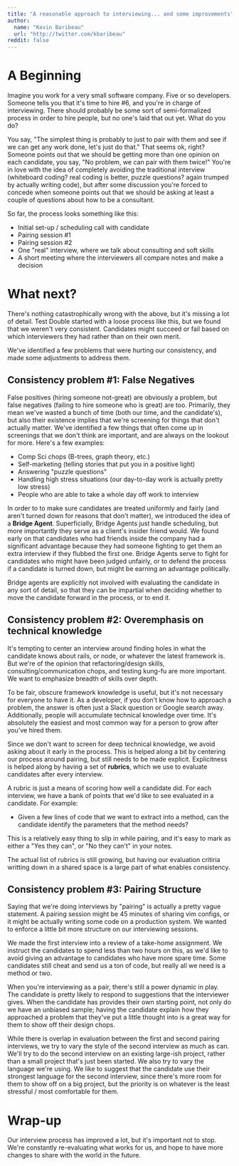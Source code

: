 ```yaml
---
title: "A reasonable approach to interviewing... and some improvements"
author:
  name: "Kevin Baribeau"
  url: "http://twitter.com/kbaribeau"
reddit: false
---
```


# A Beginning

Imagine you work for a very small software company. Five or so developers.
Someone tells you that it's time to hire #6, and you're in charge of
interviewing. There should probably be some sort of semi-formalized process in
order to hire people, but no one's laid that out yet. What do you do?

You say, "The simplest thing is probably to just to pair with them and see if
we can get any work done, let's just do that." That seems ok, right? Someone
points out that we should be getting more than one opinion on each candidate,
you say, "No problem, we can pair with them twice!" You're in love with
the idea of completely avoiding the traditional interview (whiteboard coding?
real coding is better, puzzle questions? again trumped by actually writing
code), but after some discussion you're forced to concede when someone points
out that we should be asking at least a couple of questions about how to be a
consultant.

So far, the process looks something like this:

  * Initial set-up / scheduling call with candidate
  * Pairing session #1
  * Pairing session #2
  * One "real" interview, where we talk about consulting and soft skills
  * A short meeting where the interviewers all compare notes and make a decision

# What next?

There's nothing catastrophically wrong with the above, but it's missing a lot
of detail. Test Double started with a loose process like this, but we found
that we weren't very consistent. Candidates might succeed or fail based on
which interviewers they had rather than on their own merit.

We've identified a few problems that were hurting our consistency, and made some
adjustments to address them.

##  Consistency problem #1: False Negatives

False positives (hiring someone not-great) are obviously a problem, but false
negatives (failing to hire someone who is great) are too. Primarily, they mean
we've wasted a bunch of time (both our time, and the candidate's), but also
their existence implies that we're screening for things that don't actually
matter. We've identified a few things that often come up in screenings that
we don't think are important, and are always on the lookout for more. Here's
a few examples:

   * Comp Sci chops (B-trees, graph theory, etc.)
   * Self-marketing (telling stories that put you in a positive light)
   * Answering "puzzle questions"
   * Handling high stress situations (our day-to-day work is actually pretty low stress)
   * People who are able to take a whole day off work to interview

In order to to make sure candidates are treated uniformly and fairly (and
aren't turned down for reasons that don't matter), we introduced the idea of a
**Bridge Agent**.  Superficially, Bridge Agents just handle scheduling, but
more importantly they serve as a client's insider friend would. We found early
on that candidates who had friends inside the company had a significant
advantage because they had someone fighting to get them an extra interview if
they flubbed the first one. Bridge Agents serve to fight for candidates who
might have been judged unfairly, or to defend the process if a candidate is
turned down, but might be earning an advantage politically.

Bridge agents are explicitly not involved with evaluating the candidate in any
sort of detail, so that they can be impartial when deciding whether to move the
candidate forward in the process, or to end it.


## Consistency problem #2: Overemphasis on technical knowledge

It's tempting to center an interview around finding holes in what the candidate
knows about rails, or node, or whatever the latest framework is. But we're of
the opinion that refactoring/design skills, consulting/communication chops, and
testing kung-fu are more important. We want to emphasize breadth of skills over depth.

To be fair, obscure framework knowledge is useful, but it's not necessary for
everyone to have it. As a developer, if you don't know how to approach a
problem, the answer is often just a Slack question or Google search away.
Additionally, people will accumulate technical knowledge over time. It's
absolutely the easiest and most common way for a person to grow after you've
hired them.

Since we don't want to screen for deep technical knowledge, we avoid
asking about it early in the process. This is helped along a bit by centering
our process around pairing, but still needs to be made explicit. Explicitness
is helped along by having a set of **rubrics**, which we use to evaluate candidates
after every interview.

A rubric is just a means of scoring how well a candidate did. For each
interview, we have a bank of points that we'd like to see evaluated in a
candidate. For example:

* Given a few lines of code that we want to extract into a method, can the candidate identify the parameters that the method needs?

This is a relatively easy thing to slip in while pairing, and it's easy to mark
as either a "Yes they can", or "No they can't" in your notes.

The actual list of rubrics is still growing, but having our evaluation critiria writting
down in a shared space is a large part of what enables consistency.

## Consistency problem #3: Pairing Structure

Saying that we're doing interviews by "pairing" is actually a pretty vague
statement. A pairing session might be 45 minutes of sharing vim configs, or it
might be actually writing some code on a production system. We wanted to
enforce a little bit more structure on our interviewing sessions.

We made the first interview into a review of a take-home assignment.
We instruct the candidates to spend less than two hours on this, as we'd like
to avoid giving an advantage to candidates who have more spare time. Some
candidates still cheat and send us a ton of code, but really all we need is a
method or two.

When you're interviewing as a pair, there's still a power dynamic in play. The
candidate is pretty likely to respond to suggestions that the interviewer
gives. When the candidate has provides their own starting point, not only do we
have an unbiased sample; having the candidate explain how they approached a
problem that they've put a little thought into is a great way for them to show
off their design chops.

While there is overlap in evaluation between the first and second pairing
interviews, we try to vary the style of the second interview as much as can.
We'll try to do the second interview on an existing large-ish project, rather
than a small project that's just been started. We also try to vary the language
we're using. We like to suggest that the candidate use their strongest language
for the second interview, since there's more room for them to show off on a big
project, but the priority is on whatever is the least stressful / most
comfortable for them.


# Wrap-up

Our interview process has improved a lot, but it's important not to stop. We're
constantly re-evaluating what works for us, and hope to have more changes to
share with the world in the future.

